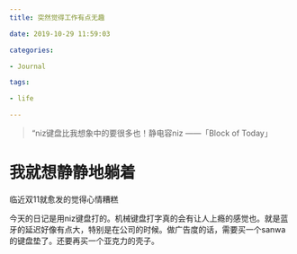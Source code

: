 ```yaml
---
title: 突然觉得工作有点无趣

date: 2019-10-29 11:59:03

categories: 

- Journal

tags: 

- life

---
```




> “niz键盘比我想象中的要很多也！静电容niz
——「Block of Today」

# 我就想静静地躺着
临近双11就愈发的觉得心情糟糕

今天的日记是用niz键盘打的。机械键盘打字真的会有让人上瘾的感觉也。就是蓝牙的延迟好像有点大，特别是在公司的时候。做广告度的话，需要买一个sanwa的键盘垫了。还要再买一个亚克力的壳子。











